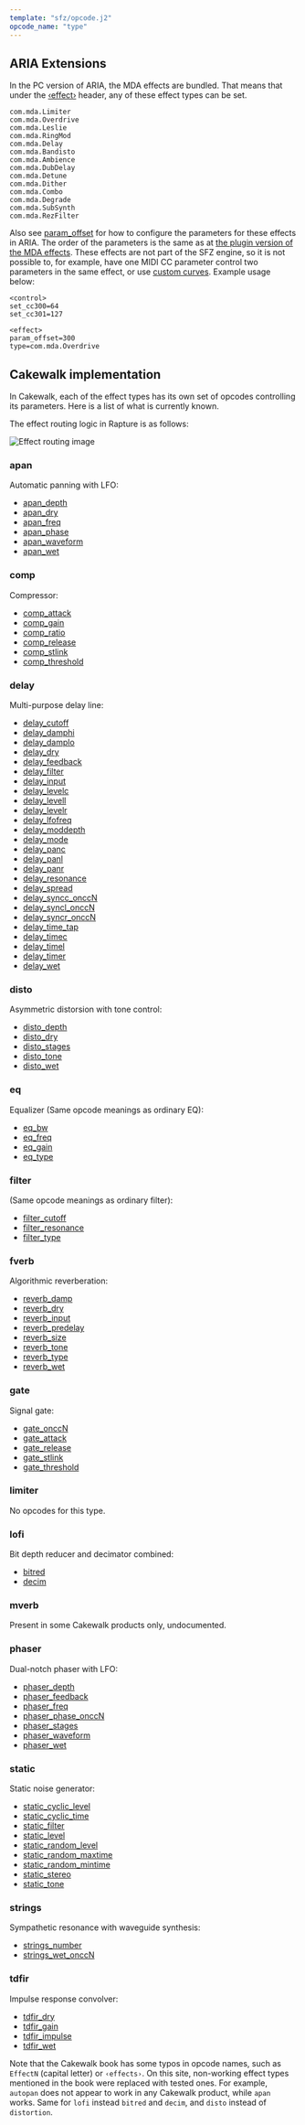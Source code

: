 ```yaml
---
template: "sfz/opcode.j2"
opcode_name: "type"
---
```


## ARIA Extensions

In the PC version of ARIA, the MDA effects are bundled. That means
that under the [‹effect›] header, any of these effect types can be set.

```
com.mda.Limiter
com.mda.Overdrive
com.mda.Leslie
com.mda.RingMod
com.mda.Delay
com.mda.Bandisto
com.mda.Ambience
com.mda.DubDelay
com.mda.Detune
com.mda.Dither
com.mda.Combo
com.mda.Degrade
com.mda.SubSynth
com.mda.RezFilter
```

Also see [param_offset] for how to configure the parameters for these effects in ARIA.
The order of the parameters is the same as at [the plugin version of the MDA effects](http://mda.smartelectronix.com/).
These effects are not part of the SFZ engine, so it is not possible to, for
example, have one MIDI CC parameter control two parameters in the same effect,
or use [custom curves]. Example usage below:

```
<control>
set_cc300=64
set_cc301=127

<effect>
param_offset=300
type=com.mda.Overdrive
```

## Cakewalk implementation

In Cakewalk, each of the effect types has its own set of opcodes
controlling its parameters. Here is a list of what is currently known.

The effect routing logic in Rapture is as follows:

<img
  class="img-fluid"
  alt="Effect routing image"
  src="../../assets/img/effect/routing.svg"
/>

### apan
Automatic panning with LFO:

- [apan_depth](apan_depth.md)
- [apan_dry](apan_dry.md)
- [apan_freq](apan_freq.md)
- [apan_phase](apan_phase.md)
- [apan_waveform](apan_waveform.md)
- [apan_wet](apan_wet.md)

### comp
Compressor:

- [comp_attack](comp_attack.md)
- [comp_gain](comp_gain.md)
- [comp_ratio](comp_ratio.md)
- [comp_release](comp_release.md)
- [comp_stlink](comp_stlink.md)
- [comp_threshold](comp_threshold.md)

### delay
Multi-purpose delay line:

- [delay_cutoff](delay_cutoff.md)
- [delay_damphi](delay_damphi.md)
- [delay_damplo](delay_damplo.md)
- [delay_dry](delay_dry.md)
- [delay_feedback](delay_feedback.md)
- [delay_filter](delay_filter.md)
- [delay_input](delay_input.md)
- [delay_levelc](delay_levelc.md)
- [delay_levell](delay_levell.md)
- [delay_levelr](delay_levelr.md)
- [delay_lfofreq](delay_lfofreq.md)
- [delay_moddepth](delay_moddepth.md)
- [delay_mode](delay_mode.md)
- [delay_panc](delay_panc.md)
- [delay_panl](delay_panl.md)
- [delay_panr](delay_panr.md)
- [delay_resonance](delay_resonance.md)
- [delay_spread](delay_spread.md)
- [delay_syncc_onccN](delay_syncc_onccN.md)
- [delay_syncl_onccN](delay_syncl_onccN.md)
- [delay_syncr_onccN](delay_syncr_onccN.md)
- [delay_time_tap](delay_time_tap.md)
- [delay_timec](delay_timec.md)
- [delay_timel](delay_timel.md)
- [delay_timer](delay_timer.md)
- [delay_wet](delay_wet.md)

### disto
Asymmetric distorsion with tone control:

- [disto_depth](disto_depth.md)
- [disto_dry](disto_dry.md)
- [disto_stages](disto_stages.md)
- [disto_tone](disto_tone.md)
- [disto_wet](disto_wet.md)

### eq
Equalizer (Same opcode meanings as ordinary EQ):

- [eq_bw](eq_bw.md)
- [eq_freq](eq_freq.md)
- [eq_gain](eq_gain.md)
- [eq_type](eq_type.md)

### filter
(Same opcode meanings as ordinary filter):

- [filter_cutoff](filter_cutoff.md)
- [filter_resonance](filter_resonance.md)
- [filter_type](filter_type.md)

### fverb
Algorithmic reverberation:

- [reverb_damp](reverb_damp.md)
- [reverb_dry](reverb_dry.md)
- [reverb_input](reverb_input.md)
- [reverb_predelay](reverb_predelay.md)
- [reverb_size](reverb_size.md)
- [reverb_tone](reverb_tone.md)
- [reverb_type](reverb_type.md)
- [reverb_wet](reverb_wet.md)

### gate
Signal gate:

- [gate_onccN](gate_onccN.md)
- [gate_attack](gate_attack.md)
- [gate_release](gate_release.md)
- [gate_stlink](gate_stlink.md)
- [gate_threshold](gate_threshold.md)

### limiter
No opcodes for this type.

### lofi
Bit depth reducer and decimator combined:

- [bitred](bitred.md)
- [decim](decim.md)

### mverb
Present in some Cakewalk products only, undocumented.

### phaser
Dual-notch phaser with LFO:

- [phaser_depth](phaser_depth.md)
- [phaser_feedback](phaser_feedback.md)
- [phaser_freq](phaser_freq.md)
- [phaser_phase_onccN](phaser_phase_onccN.md)
- [phaser_stages](phaser_stages.md)
- [phaser_waveform](phaser_waveform.md)
- [phaser_wet](phaser_wet.md)

### static
Static noise generator:

- [static_cyclic_level](static_cyclic_level.md)
- [static_cyclic_time](static_cyclic_time.md)
- [static_filter](static_filter.md)
- [static_level](static_level.md)
- [static_random_level](static_random_level.md)
- [static_random_maxtime](static_random_maxtime.md)
- [static_random_mintime](static_random_mintime.md)
- [static_stereo](static_stereo.md)
- [static_tone](static_tone.md)

### strings
Sympathetic resonance with waveguide synthesis:

- [strings_number](strings_number.md)
- [strings_wet_onccN](strings_wet_onccN.md)

### tdfir
Impulse response convolver:

- [tdfir_dry](tdfir_dry.md)
- [tdfir_gain](tdfir_gain.md)
- [tdfir_impulse](tdfir_impulse.md)
- [tdfir_wet](tdfir_wet.md)

Note that the Cakewalk book has some typos in opcode names, such as `EffectN`
(capital letter) or `‹effects›`.
On this site, non-working effect types mentioned in the book were replaced with tested
ones. For example, `autopan` does not appear to work in any Cakewalk product, while
`apan` works. Same for `lofi` instead `bitred` and `decim`, and `disto` instead of
`distortion`.


[custom curves]: ../headers/curve.md
[‹effect›]:      ../headers/curve.md
[param_offset]:  param_offset.md
